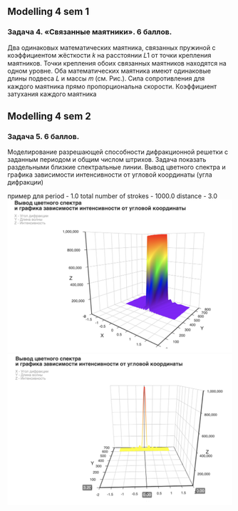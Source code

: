 
## Modelling 4 sem 1

### Задача 4. «Связанные маятники». 6 баллов.

Два одинаковых математических маятника, связанных пружиной с коэффициентом жёсткости 𝑘 на расстоянии 𝐿1 от точки крепления маятников. Точки крепления обоих связанных маятников находятся на одном уровне. Оба математических маятника имеют одинаковые длины подвеса 𝐿 и массы 𝑚 (см. Рис.). Сила сопротивления для каждого маятника прямо пропорциональна скорости. Коэффициент затухания каждого маятника 

## Modelling 4 sem 2

### Задача 5. 6 баллов.

Моделирование разрешающей способности дифракционной решетки с заданным
периодом и общим числом штрихов. Задача показать раздельными близкие спектральные
линии. Вывод цветного спектра и графика зависимости интенсивности от угловой
координаты (угла дифракции)

пример для period - 1.0  total number of strokes - 1000.0 distance - 3.0
  ![](https://github.com/aleksandra0KR/physics/blob/master/pictures/1.png?raw=true)
  ![](https://github.com/aleksandra0KR/physics/blob/master/pictures/2.png?raw=true)


